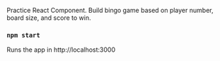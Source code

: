 Practice React Component.
Build bingo game based on player number, board size, and score to win.

### `npm start`

Runs the app in http://localhost:3000
